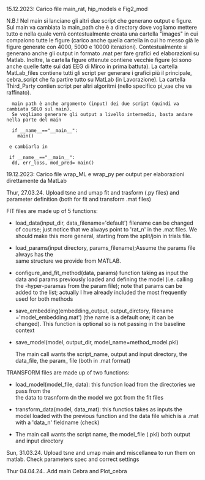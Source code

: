 15.12.2023: Carico file main_rat, hip_models e Fig2_mod

N.B.! Nel main si lanciano gli altri due script che generano output e figure. 
      Sul main va cambiata la main_path che è a directory dove vogliamo mettere tutto
      e nella quale verrà contestualmente creata una cartella "images" in cui compaiono 
      tutte le figure (carico anche quella cartella in cui ho messo già le figure generate
      con 4000, 5000 e 10000 iterazioni). Contestualmente si generano anche gli output in formato
      .mat per fare grafici ed elaborazioni su Matlab.
      Inoltre, la cartella figure ottenute contiene vecchie figure (ci sono anche quelle fatte sui dati EEG di Mirco in prima battuta). 
      La cartella MatLab_files contiene tutti gli script per generare i grafici più il principale, cebra_script che fa partire tutto su MatLab (in Lavorazione).
      La cartella Third_Party contien script per altri algoritmi (nello specifico pi_vae che va raffinato). 

      main path è anche argomento (input) dei due script (quindi va cambiata SOLO sul main). 
      Se vogliamo generare gli output a livello intermedio, basta andare nella parte del main

      if __name__=="__main__":
        main() 
     
     e cambiarla in 

     if __name__=="__main__":
      dd, err_loss, mod_pred= main()


19.12.2023: Carico file wrap_ML e wrap_py per output per elaborazioni direttamente da MatLab



Thur, 27.03.24. Upload tsne and umap fit and trasform (.py files) and parameter definition (both for fit and transform .mat files)

FIT files are made up of 5 functions: 

- load_data(input_dir, data_filename='default') filename can be changed of course; just 
  notice that we always point to 'rat_n' in the .mat files. We should make this more general, starting from the split/join in trials file.

- load_params(input directory, params_filename);Assume the params file always has the     
  same structure we provide from MATLAB.

- configure_and_fit_method(data, params) function taking as input the data and params 
  previously loaded and defining the model (i.e. calling the -hyper-paramas from the param file); note that params can be added to the list; actually I hve already included the most frequently used for both methods 

- save_embedding(embedding_output, output_dirctory, filename ='model_embedding.mat')
  (the name is a default one; it can be changed). This function is optional so is not passing in the baseline context

- save_model(model, output_dir, model_name=method_model.pkl)

  The main call wants the script_name, output and input directory, the data_file, the param_  file (both in .mat format)


TRANSFORM files are  made up of two functions:

- load_model(model_file, data): this function load from the directories we pass from the  
  the data to trasnform dn the model we got from the fit files

- transform_data(model, data_mat): this functios takes as inputs the model loaded with the previous function and the data file which is a .mat with a 'data_n' fieldname (check)

- The main call wants the script name, the model_file (.pkl) both output and input 
  directory

Sun, 31.03.24. Upload tsne and umap main and miscellanea to run them on matlab. Check parameters spec and correct settings

Thur 04.04.24...Add main Cebra and Plot_cebra
